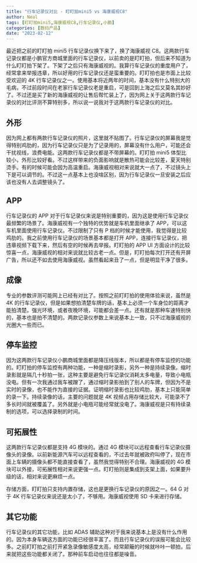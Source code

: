 ```yaml
---
title: "行车记录仪对比 - 盯盯拍mini5 vs 海康威视C8"
author: Neal
tags: [盯盯拍mini5,海康威视C8,行车记录仪,小鹏]
categories: [数码产品]
date: "2023-02-12" 
---
```


最近把之前的盯盯拍 mini5 行车记录仪换下来了，换了海康威视 C8。这两款行车记录仪都是小鹏官方商城里面的行车记录仪，以前卖的是盯盯拍，但后来不知道为什么盯盯拍下架了。下架了之后只有海康威视的。我算行车记录仪的重度用户了，经常拿来举报违章，所以好用的行车记录仪还是蛮重要的。盯盯拍也是市面上比较受欢迎的 4K 行车记录仪之一。使用基本将近两年的时间，基本没有什么特别大的毛病，不过前段时间在老家行车记录仪老是重启，可是回到上海之后又莫名其妙好了。不过还是买了新的海康威视的让售后帮忙装上了，因为网上关于这两款行车记录仪的对比评测不算特别多，所以说一说我对于这两款行车记录仪的对比。

## 外形

因为网上都有两款行车记录仪的照片，这里就不贴图了。行车记录仪的屏幕我是觉得特别鸡肋的，因为行车记录仪只是为了记录用的，屏幕没有什么用户，可能还会干扰视线，浪费电能。这两款行车记录仪都是不带屏幕的。盯盯拍 mini5 体型比较小，外形比较好看。不过这样带来的负面影响就是散热可能会比较差，夏天特别烫手。有的时候可能会因为高温重启。海康威视相对来说就大一点了，不过镜头上下是可以调节的。不过这一点基本上也没啥区别，因为行车记录仪一旦安装之后应该也没有人去调整镜头了。

## APP

行车记录仪的 APP 对于行车记录仪来说是特别重要的，因为这是使用行车记录仪最频繁的场景了。海康威视有一个独特的优势就是车机里面继承了 APP，可以这车机里面使用行车记录仪。不过限制了只有 P 档的时候才能使用，我觉得是比较鸡肋的。我之前使用行车记录仪的场景基本都是打开 APP，连接行车记录仪，把违章视频下载下来，然后有空的时候再去举报。盯盯拍的 APP UI 方面设计的比较惊喜一点，海康威视的相对来说就比较古老一点。但是，盯盯拍每次打开还有开屏广告，所以还不如去使用海康威视。虽然看起来丑了一点，但是明显干净了很多。

## 成像

专业的参数评测可能网上已经有对比了。按照之前盯盯拍的使用体验来说，虽然是 4K 的行车记录仪，但是如果想拍清楚车牌的话，基本上必须一个车身位的距离才能拍清楚。强光环境，或者夜晚环境，可能都会差一点。还有就是那种车速特别快的，基本也是拍不清楚的。两款记录仪参数上来说基本上一致，只不过海康威视的光圈大一些而已。

## 停车监控

因为这两款行车记录仪小鹏商城里面都是降压线版本，所以都是有停车监控的功能的。盯盯拍的停车监控有两种功能，一种是缩时录影，另外一种是持续录像。缩时录影就是隔几十秒拍一张，这种主要是避免行车记录仪消耗太多电量，导致小电瓶没电。但有一次我通过我车被蹭了，通过缩时录影拍到了别人的车牌，但因为不是实时的录像，也不能作为直接的证据。证明缩时录影也比较鸡肋，基本上只能简单的录一下。持续录像的话，主要的问题就是 4K 视频占用存储比较大，可能录不了多长时间就被覆盖了。另外就是小电瓶可能经常就没电了。海康威视是只有持续录制的选项，可以选择录制的时间。

## 可拓展性

这两款行车记录仪都是支持 4G 模块的。通过 4G 模块可以远程查看行车记录仪摄像头的录像。以前新能源汽车可以远程查看的，不过去年就被政府叫停了，现在市面上车辆的摄像头都不能直接查看了，虽然我觉得特别不合理。海康威视的 4G 模块可以外接，可拓展性相对来说更强一点。盯盯拍则是集成到支架上面，如果要升级的话，相对来说更麻烦一点。

存储方面，盯盯拍只支持内置存储，这也是更换行车记录仪的原因之一。64 G 对于 4K 行车记录仪来说还是太小了，不够用。海康威视使用 SD 卡来进行存储。

## 其它功能

行车记录仪的其它功能，比如 ADAS 辅助这种对于我来说基本上是没有什么作用的。因为本身车辆这方面的功能已经很丰富了。而且行车记录仪的误报可能会比较多。之前盯盯拍之前打开紧急录像敏感度太高，经常颠簸的时候就咔咔一顿拍，后来就把这些功能都关闭了。那种前车启动也往往都是噪音。